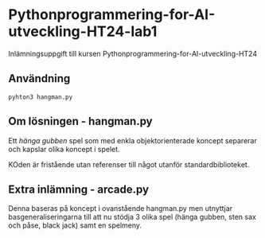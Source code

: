 # Pythonprogrammering-for-AI-utveckling-HT24-lab1
Inlämningsuppgift till kursen Pythonprogrammering-for-AI-utveckling-HT24

## Användning

```pyhton3 hangman.py```

## Om lösningen - hangman.py

Ett _hänga gubben_ spel som med enkla objektorienterade koncept separerar och kapslar olika koncept i spelet.

KOden är fristående utan referenser till något utanför standardbiblioteket.

## Extra inlämning - arcade.py

Denna baseras på koncept i ovanstående hangman.py men utnyttjar basgeneraliseringarna till att nu stödja 3 olika spel (hänga gubben, sten sax och påse, black jack) samt en spelmeny.